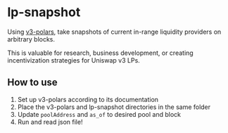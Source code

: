 # lp-snapshot

Using [v3-polars](https://github.com/Uniswap/v3-polars), take snapshots of current in-range liquidity providers on arbitrary blocks.

This is valuable for research, business development, or creating incentivization strategies for Uniswap v3 LPs.

## How to use
1. Set up v3-polars according to its documentation
2. Place the v3-polars and lp-snapshot directories in the same folder
3. Update `poolAddress` and `as_of` to desired pool and block
4. Run and read json file!
